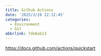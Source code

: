```yaml
---
title: Github Actions
date: '2025/3/28 22:12:45'
categories:
  - Environment
  - Git
abbrlink: 7de8ab13
---
```



https://docs.github.com/actions/quickstart

